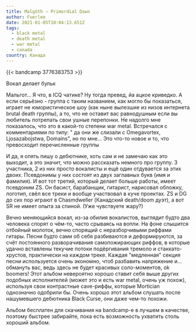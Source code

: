 ```yaml
---
title: Malgöth — Primordial Dawn
author: Fuerlee
date: 2021-01-05T10:04:13.651Z
tags:
  - black metal
  - death metal
  - war metal
  - canada
country: Канада
---
```

{{< bandcamp 3776383753 >}}

Вокал делает бульк

Мальгот... Я что, в ICQ чатике? Ну тогда превед, йа ацкое криведко. А если серьёзно - группа с таким названием, как могло бы показаться, играет не юмористическое шоу (как ныне вылезшие из низов интернета brutal death группы), а то, что не оставит вас равнодушным если вы любитель потрепать свои ушные перепонки. Не надолго мне показалось, что это в какой-то степени war metal. Встречался с комментариями по типу: " да они же слизали с Omegavortex, Ljosazabojstwa, Domains", но по мне... Это что-то новое и то, что превосходит перечисленные группы

И да, я опять пишу о дебютнике, хоть сам и не замечаю как это выходит, а это значит, что можно рассказать немного про группу. 3 участника, 2 из них просто вокалисты и ещё один отдувается за этих двоих. Псевдонимы у них состоят из двух заглавных букв (имя и фамилия). И вот тот третий, который делает больше работы, имеет псевдоним ZS. Он басист, барабанщик, гитарист, нарисовал обложку, логотип, свёл все треки и вообще участвовал в куче проектах. ZS и DG до сих пор играют в Chasmdweller (Канадский death/doom дуэт), а вот SR не имеет опыта за спиной. (Уже чувствуете жару?)

Вечно меняющийся вокал, из-за обилия вокалистов, выглядит будто два человека спорят о чём-то, часто срываясь на вопли. На фоне слышится отбойный молоток, вечно спорящий с неразборчивыми риффами гитары. Песни будто сами об себя разбиваются и деформируются, за счёт постоянного разворачивания самопожирающих риффов, в которые удачно вставлены текучие потоки подёргивания тремоло и стаккато-хрустов, практически на каждом треке. Каждая "медленная" секция песни используется очень экономно, чтоб разбавить напряжение и... обмануть вас, ведь здесь не будет красивых соло-моментов, ok boomers! Этот альбом невероятно хорошо ставит себя выше других подобных исполнителей (может это и есть war metal, очень уж похож), используя свои контрастные cave-риффы, которые Mortician однозначно одобрили бы. Очень хорошо этот альбом слушать после нашумевшего дебютника Black Curse, они даже чем-то похожи.

Альбом бесплатен для скачивания на bandcamp-е в лучшем в качестве, поэтому быстрее забирайте, пока есть возможность ухватить столь хороший альбом.